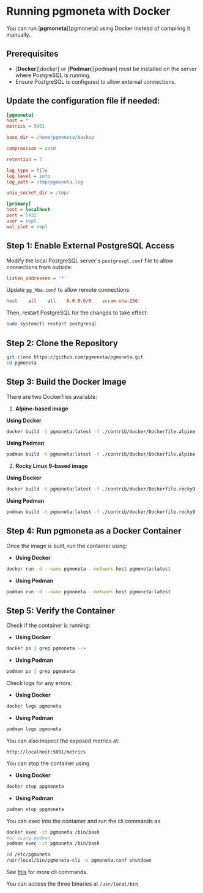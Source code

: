 # Running pgmoneta with Docker

You can run [**pgmoneta**][pgmoneta] using Docker instead of compiling it manually.

## Prerequisites

* [**Docker**][docker] or [**Podman**][podman] must be installed on the server where PostgreSQL is running.
* Ensure PostgreSQL is configured to allow external connections.

## Update the configuration file if needed:

```ini
[pgmoneta]
host = *
metrics = 5001

base_dir = /home/pgmoneta/backup

compression = zstd

retention = 7

log_type = file
log_level = info
log_path = /tmp/pgmoneta.log

unix_socket_dir = /tmp/

[primary]
host = localhost
port = 5432
user = repl
wal_slot = repl
```

## Step 1: Enable External PostgreSQL Access

Modify the local PostgreSQL server's `postgresql.conf` file to allow connections from outside:
```ini
listen_addresses = '*'
```

Update `pg_hba.conf` to allow remote connections:
```ini
host    all    all    0.0.0.0/0    scram-sha-256
```

Then, restart PostgreSQL for the changes to take effect:
```sh
sudo systemctl restart postgresql
```

## Step 2: Clone the Repository
```sh
git clone https://github.com/pgmoneta/pgmoneta.git
cd pgmoneta
```

## Step 3: Build the Docker Image

There are two Dockerfiles available:
1. **Alpine-based image**

**Using Docker**
```sh
docker build -t pgmoneta:latest -f ./contrib/docker/Dockerfile.alpine .
```

**Using Podman**

```sh
podman build -t pgmoneta:latest -f ./contrib/docker/Dockerfile.alpine .
```

2. **Rocky Linux 9-based image**

**Using Docker**
```sh
docker build -t pgmoneta:latest -f ./contrib/docker/Dockerfile.rocky9 .
```

**Using Podman**

```sh
podman build -t pgmoneta:latest -f ./contrib/docker/Dockerfile.rocky9 .
```

## Step 4: Run pgmoneta as a Docker Container

Once the image is built, run the container using:

- **Using Docker**

```sh
docker run -d --name pgmoneta --network host pgmoneta:latest
```

- **Using Podman**

```sh
podman run -d --name pgmoneta --network host pgmoneta:latest
```

## Step 5: Verify the Container

Check if the container is running:

- **Using Docker**

```sh
docker ps | grep pgmoneta -->
```

- **Using Podman**
```sh
podman ps | grep pgmoneta
```

Check logs for any errors:

- **Using Docker**

```sh
docker logs pgmoneta
```

- **Using Podman**

```sh
podman logs pgmoneta
```

You can also inspect the exposed metrics at:
```
http://localhost:5001/metrics
```

You can stop the container using

- **Using Docker**

```sh
docker stop ppgmoneta
```

- **Using Podman**

```sh
podman stop ppgmoneta
```

You can exec into the container and run the cli commands as

```sh
docker exec -it pgmoneta /bin/bash
#or using podman
podman exec -it pgmoneta /bin/bash

cd /etc/pgmoneta
/usr/local/bin/pgmoneta-cli -c pgmoneta.conf shutdown
```

See [this](https://github.com/pgmoneta/pgmoneta/blob/main/doc/manual/user-10-cli.md) for more cli commands.

You can access the three binaries at `/usr/local/bin`
